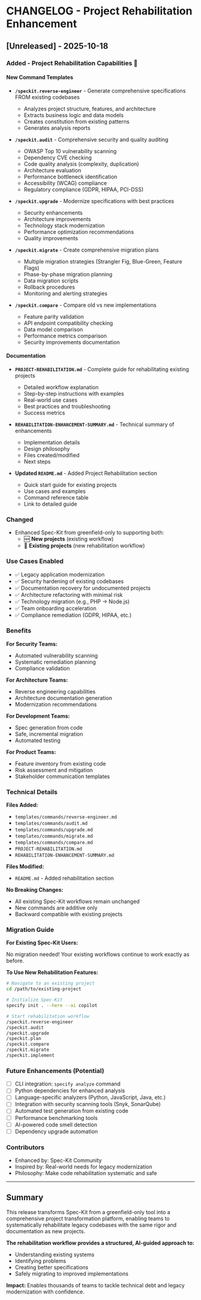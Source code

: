 # CHANGELOG - Project Rehabilitation Enhancement

## [Unreleased] - 2025-10-18

### Added - Project Rehabilitation Capabilities 🔄

#### New Command Templates

- **`/speckit.reverse-engineer`** - Generate comprehensive specifications FROM existing codebases
  - Analyzes project structure, features, and architecture
  - Extracts business logic and data models
  - Creates constitution from existing patterns
  - Generates analysis reports

- **`/speckit.audit`** - Comprehensive security and quality auditing
  - OWASP Top 10 vulnerability scanning
  - Dependency CVE checking
  - Code quality analysis (complexity, duplication)
  - Architecture evaluation
  - Performance bottleneck identification
  - Accessibility (WCAG) compliance
  - Regulatory compliance (GDPR, HIPAA, PCI-DSS)

- **`/speckit.upgrade`** - Modernize specifications with best practices
  - Security enhancements
  - Architecture improvements
  - Technology stack modernization
  - Performance optimization recommendations
  - Quality improvements

- **`/speckit.migrate`** - Create comprehensive migration plans
  - Multiple migration strategies (Strangler Fig, Blue-Green, Feature Flags)
  - Phase-by-phase migration planning
  - Data migration scripts
  - Rollback procedures
  - Monitoring and alerting strategies

- **`/speckit.compare`** - Compare old vs new implementations
  - Feature parity validation
  - API endpoint compatibility checking
  - Data model comparison
  - Performance metrics comparison
  - Security improvements documentation

#### Documentation

- **`PROJECT-REHABILITATION.md`** - Complete guide for rehabilitating existing projects
  - Detailed workflow explanation
  - Step-by-step instructions with examples
  - Real-world use cases
  - Best practices and troubleshooting
  - Success metrics

- **`REHABILITATION-ENHANCEMENT-SUMMARY.md`** - Technical summary of enhancements
  - Implementation details
  - Design philosophy
  - Files created/modified
  - Next steps

- **Updated `README.md`** - Added Project Rehabilitation section
  - Quick start guide for existing projects
  - Use cases and examples
  - Command reference table
  - Link to detailed guide

### Changed

- Enhanced Spec-Kit from greenfield-only to supporting both:
  - 🆕 **New projects** (existing workflow)
  - 🔄 **Existing projects** (new rehabilitation workflow)

### Use Cases Enabled

- ✅ Legacy application modernization
- ✅ Security hardening of existing codebases
- ✅ Documentation recovery for undocumented projects
- ✅ Architecture refactoring with minimal risk
- ✅ Technology migration (e.g., PHP → Node.js)
- ✅ Team onboarding acceleration
- ✅ Compliance remediation (GDPR, HIPAA, etc.)

### Benefits

**For Security Teams:**
- Automated vulnerability scanning
- Systematic remediation planning
- Compliance validation

**For Architecture Teams:**
- Reverse engineering capabilities
- Architecture documentation generation
- Modernization recommendations

**For Development Teams:**
- Spec generation from code
- Safe, incremental migration
- Automated testing

**For Product Teams:**
- Feature inventory from existing code
- Risk assessment and mitigation
- Stakeholder communication templates

### Technical Details

**Files Added:**
- `templates/commands/reverse-engineer.md`
- `templates/commands/audit.md`
- `templates/commands/upgrade.md`
- `templates/commands/migrate.md`
- `templates/commands/compare.md`
- `PROJECT-REHABILITATION.md`
- `REHABILITATION-ENHANCEMENT-SUMMARY.md`

**Files Modified:**
- `README.md` - Added rehabilitation section

**No Breaking Changes:**
- All existing Spec-Kit workflows remain unchanged
- New commands are additive only
- Backward compatible with existing projects

### Migration Guide

**For Existing Spec-Kit Users:**

No migration needed! Your existing workflows continue to work exactly as before.

**To Use New Rehabilitation Features:**

```bash
# Navigate to an existing project
cd /path/to/existing-project

# Initialize Spec-Kit
specify init . --here --ai copilot

# Start rehabilitation workflow
/speckit.reverse-engineer
/speckit.audit
/speckit.upgrade
/speckit.plan
/speckit.compare
/speckit.migrate
/speckit.implement
```

### Future Enhancements (Potential)

- [ ] CLI integration: `specify analyze` command
- [ ] Python dependencies for enhanced analysis
- [ ] Language-specific analyzers (Python, JavaScript, Java, etc.)
- [ ] Integration with security scanning tools (Snyk, SonarQube)
- [ ] Automated test generation from existing code
- [ ] Performance benchmarking tools
- [ ] AI-powered code smell detection
- [ ] Dependency upgrade automation

### Contributors

- Enhanced by: Spec-Kit Community
- Inspired by: Real-world needs for legacy modernization
- Philosophy: Make code rehabilitation systematic and safe

---

## Summary

This release transforms Spec-Kit from a greenfield-only tool into a comprehensive project transformation platform, enabling teams to systematically rehabilitate legacy codebases with the same rigor and documentation as new projects.

**The rehabilitation workflow provides a structured, AI-guided approach to:**
- Understanding existing systems
- Identifying problems
- Creating better specifications
- Safely migrating to improved implementations

**Impact:** Enables thousands of teams to tackle technical debt and legacy modernization with confidence.
